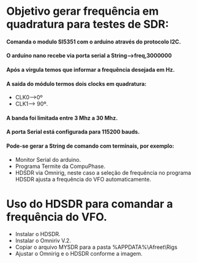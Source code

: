 
# Objetivo gerar frequência em quadratura para testes de SDR:

#### Comanda o modulo SI5351 com o arduino através do protocolo I2C.
#### O arduino nano recebe via porta serial a  String-->freq,3000000
#### Após a virgula temos que informar a frequência desejada em Hz.
#### A saida do módulo termos dois clocks em quadratura:
- CLK0-->0º 
- CLK1--> 90º.
#### A banda foi limitada entre 3 Mhz a 30 Mhz.
#### A porta Serial está configurada para 115200 bauds.
#### Pode-se gerar a String de comando com terminais, por exemplo:

- Monitor Serial do arduino.
- Programa Termite da CompuPhase.
- HDSDR via Omnirig, neste caso a seleção de frequência no programa HDSDR ajusta a frequência do VFO automaticamente.


# Uso do HDSDR para comandar a frequência do VFO.
- Instalar o HDSDR.
- Instalar o Omniriv V.2.
- Copiar o arquivo MYSDR para a pasta %APPDATA%\Afreet\Rigs
- Ajustar o Omnirig e o HDSDR conforme a imagem.

